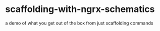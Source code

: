 # scaffolding-with-ngrx-schematics
a demo of what you get out of the box from just scaffolding commands

